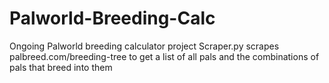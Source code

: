# Palworld-Breeding-Calc
Ongoing Palworld breeding calculator project
Scraper.py scrapes palbreed.com/breeding-tree to get a list of all pals and the combinations of pals that breed into them
